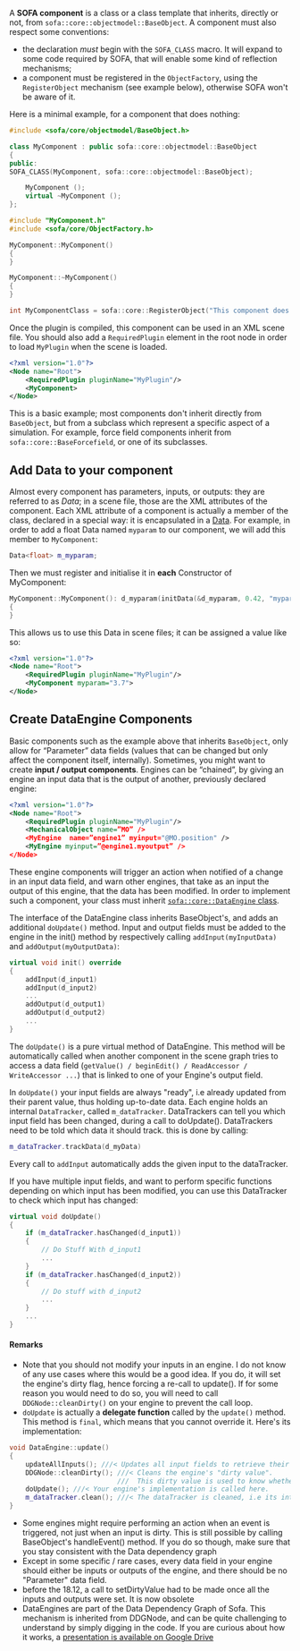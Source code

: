 A **SOFA component** is a class or a class template that inherits,
directly or not, from `sofa::core::objectmodel::BaseObject`. A component
must also respect some conventions:

-   the declaration *must* begin with the `SOFA_CLASS` macro. It will
    expand to some code required by SOFA, that will enable some kind of
    reflection mechanisms;
-   a component must be registered in the `ObjectFactory`, using the
    `RegisterObject` mechanism (see example below), otherwise SOFA won't
    be aware of it.

Here is a minimal example, for a component that does nothing:

``` cpp
#include <sofa/core/objectmodel/BaseObject.h>

class MyComponent : public sofa::core::objectmodel::BaseObject
{
public:
SOFA_CLASS(MyComponent, sofa::core::objectmodel::BaseObject);

    MyComponent ();
    virtual ~MyComponent ();
};
```

``` cpp
#include "MyComponent.h"
#include <sofa/core/ObjectFactory.h>

MyComponent::MyComponent()
{
}

MyComponent::~MyComponent()
{
}

int MyComponentClass = sofa::core::RegisterObject("This component does nothing.").add<MyComponent>();
```

Once the plugin is compiled, this component can be used in an XML scene
file. You should also add a `RequiredPlugin` element in the root node in
order to load `MyPlugin` when the scene is loaded.

``` xml
<?xml version="1.0"?>
<Node name="Root">
    <RequiredPlugin pluginName="MyPlugin"/>
    <MyComponent>
</Node>
```

This is a basic example; most components don't inherit directly from
`BaseObject`, but from a subclass which represent a specific aspect of a
simulation. For example, force field components inherit from
`sofa::core::BaseForcefield`, or one of its subclasses.

Add Data to your component
--------------------------

Almost every component has parameters, inputs, or outputs: they are
referred to as *Data*; in a scene file, those are the XML attributes of
the component. Each XML attribute of a component is actually a member of
the class, declared in a special way: it is encapsulated in a
[Data](https://www.sofa-framework.org/api/SOFA/classsofa_1_1core_1_1objectmodel_1_1_data.html "Data").
For example, in order to add a float Data named `myparam` to our
component, we will add this member to `MyComponent`:

``` cpp
Data<float> m_myparam;
```

Then we must register and initialise it in **each** Constructor of
MyComponent:

``` cpp
MyComponent::MyComponent(): d_myparam(initData(&d_myparam, 0.42, "myparam", "Here should be a short description of myparam."))
{
}
```

This allows us to use this Data in scene files; it can be assigned a
value like so:

``` xml
<?xml version="1.0"?>
<Node name="Root">
    <RequiredPlugin pluginName="MyPlugin"/>
    <MyComponent myparam="3.7">
</Node>
```

Create DataEngine Components
--------------------------

Basic components such as the example above that inherits `BaseObject`, only allow for “Parameter” data fields (values that can be changed but only affect the component itself, internally).
Sometimes, you might want to create **input / output components**.
Engines can be “chained”, by giving an engine an input data that is the output of another, previously declared engine:
``` xml
<?xml version="1.0"?>
<Node name="Root">
    <RequiredPlugin pluginName="MyPlugin"/>
    <MechanicalObject name=”MO” />
    <MyEngine  name=”engine1” myinput="@MO.position" />
    <MyEngine myinput=”@engine1.myoutput” />
</Node>
```

These engine components will trigger an action when notified of a change in an input data field, and warn other engines, that take as an input the output of this engine, that the data has been modified.
In order to implement such a component, your class must inherit [`sofa::core::DataEngine` class]( https://www.sofa-framework.org/api/SOFA/classsofa_1_1core_1_1_data_engine.html "DataEngine").

The interface of the DataEngine class inherits BaseObject's, and adds an additional `doUpdate()` method. Input and output fields must be added to the engine in the init() method by respectively calling `addInput(myInputData)` and `addOutput(myOutputData)`:

```cpp
virtual void init() override
{
	addInput(d_input1)
	addInput(d_input2)
    ...
	addOutput(d_output1)
	addOutput(d_output2)
	...
}
```
The `doUpdate()` is a pure virtual method of DataEngine. This method will be automatically called when another component in the scene graph tries to access a data field (`getValue() / beginEdit() / ReadAccessor / WriteAccessor ...`) that is linked to one of your Engine's output field.

In `doUpdate()` your input fields are always "ready", i.e already updated from their parent value, thus holding up-to-date data.
Each engine holds an internal `DataTracker`, called `m_dataTracker`. DataTrackers can tell you which input field has been changed, during a call to doUpdate(). DataTrackers need to be told which data it should track. this is done by calling:
```cpp
m_dataTracker.trackData(d_myData)
```
Every call to `addInput` automatically adds the given input to the dataTracker.

If you have multiple input fields, and want to perform specific functions depending on which input has been modified, you can use this DataTracker to check which input has changed:
```cpp
virtual void doUpdate()
{
	if (m_dataTracker.hasChanged(d_input1))
	{
		// Do Stuff With d_input1
		...
	}
	if (m_dataTracker.hasChanged(d_input2))
	{
		// Do stuff with d_input2
		...
	}
	...
}
```

#### Remarks ####

- Note that you should not modify your inputs in an engine. I do not know of any use cases where this would be a good idea. If you do, it will set the engine's dirty flag, hence forcing a re-call to update().
If for some reason you would need to do so, you will need to call `DDGNode::cleanDirty()` on your engine to prevent the call loop.
- `doUpdate` is actually a **delegate function** called by the `update()` method. This method is `final`, which means that you cannot override it. Here's its implementation:

```cpp
void DataEngine::update()
{
    updateAllInputs(); ///< Updates all input fields to retrieve their parent values if changed
    DDGNode::cleanDirty(); ///< Cleans the engine's "dirty value".
	                       ///  This dirty value is used to know whether or not the call to update is necessary
    doUpdate(); ///< Your engine's implementation is called here.
    m_dataTracker.clean(); ///< The dataTracker is cleaned, i.e its internal counters are synced with the input's counters
}
```
- Some engines might require performing an action when an event is triggered, not just when an input is dirty. This is still possible by calling BaseObject's handleEvent() method. If you do so though, make sure that you stay consistent with the Data dependency graph
- Except in some specific / rare cases, every data field in your engine should either be inputs or outputs of the engine, and there should be no "Parameter" data field.
- before the 18.12, a call to setDirtyValue had to be made once all the inputs and outputs were set. It is now obsolete
- DataEngines are part of the Data Dependency Graph of Sofa. This mechanism is inherited from DDGNode, and can be quite challenging to understand by simply digging in the code. If you are curious about how it works, a [presentation is available on Google Drive](https://docs.google.com/presentation/d/1p0a3PVYhfZS9Vqkvn2DIYUo10SDnJolb2QYKZIy5W3s/edit) 
